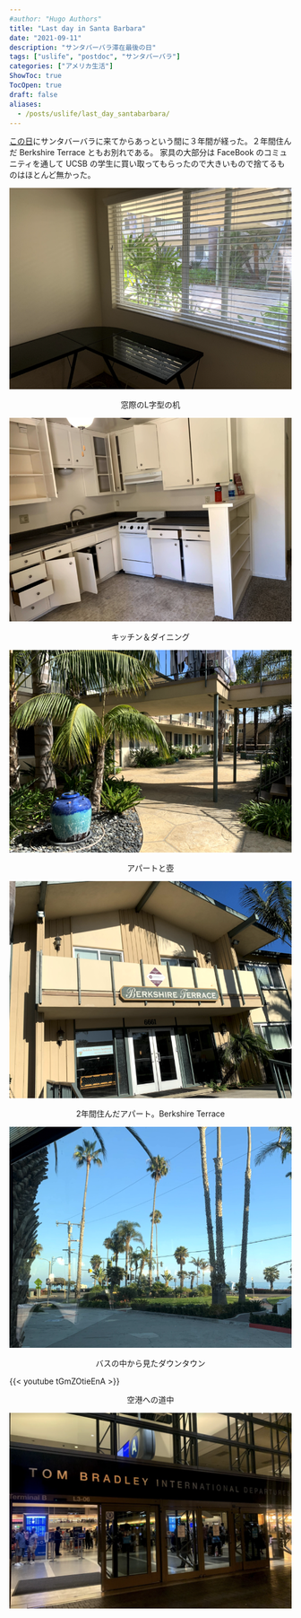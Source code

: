 ```yaml
---
#author: "Hugo Authors"
title: "Last day in Santa Barbara"
date: "2021-09-11"
description: "サンタバーバラ滞在最後の日"
tags: ["uslife", "postdoc", "サンタバーバラ"]
categories: ["アメリカ生活"]
ShowToc: true
TocOpen: true
draft: false
aliases:
  - /posts/uslife/last_day_santabarbara/
---
```


[この日](https://www.yusaito.com/blog/posts/us-life/first-day-in-santabarbara/)にサンタバーバラに来てからあっという間に３年間が経った。２年間住んだ Berkshire Terrace ともお別れである。
家具の大部分は FaceBook のコミュニティを通して UCSB の学生に買い取ってもらったので大きいもので捨てるものはほとんど無かった。

![](images/2022-02-08-20-11-04.png#center)

<p align = "center">
窓際のL字型の机
</p>

![](images/2022-02-08-20-11-49.png#center)

<p align = "center">
キッチン＆ダイニング
</p>

![](images/2022-02-08-20-10-16.png#center)

<p align = "center">
アパートと壺
</p>

![](images/2022-02-08-20-14-02.png#center)

<p align = "center">
2年間住んだアパート。Berkshire Terrace
</p>

![](images/2022-02-08-20-13-04.png#center)

<p align = "center">
バスの中から見たダウンタウン
</p>

{{< youtube tGmZOtieEnA >}}

<p align = "center">
空港への道中
</p>

![](images/2022-02-09-21-49-41.png#center)

